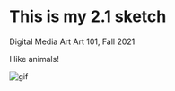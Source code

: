 **This is my 2.1 sketch**
======================

Digital Media Art
Art 101, Fall 2021

I like animals!

![gif](https://media.giphy.com/media/26BRqen6jfVVnwZB6/giphy.gif)

